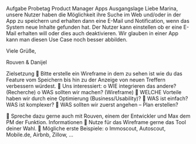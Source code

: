 Aufgabe Probetag Product Manager Apps
Ausgangslage
Liebe Marina,
unsere Nutzer haben die Möglichkeit ihre Suche im Web und/oder in der App zu speichern
und erhalten dann eine E-Mail und Notification, wenn das System neue Inhalte gefunden
hat. Der Nutzer kann einstellen ob er eine E-Mail erhalten will oder dies auch deaktivieren.
Wir glauben in einer App kann man diesen Use Case noch besser abbilden.

Viele Grüße,

Rouven &amp; Danijel

Zielsetzung
 Bitte erstelle ein Wireframe in dem zu sehen ist wie du das Feature vom Speichern
bis hin zu der Anzeige von neuen Treffern verbessern würdest.
 Uns interessiert:
o WIE integrieren das andere? (Recherche)
o WAS sollten wir machen? (Wireframe)
 WELCHE Vorteile haben wir durch eine Optimierung
(Business/Usability)?
 WAS ist einfach? WAS ist komplexer?
 WAS sollten wir zuerst angehen – Plan erstellen?

 Spreche dazu gerne auch mit Rouven, einem der Entwickler und Max dem PM der
Funktion.
Informationen
 Nutze für das Wireframe gerne das Tool deiner Wahl.
 Mögliche erste Beispiele:
o Immoscout, Autoscout, Mobile.de, Airbnb, Zillow, …
